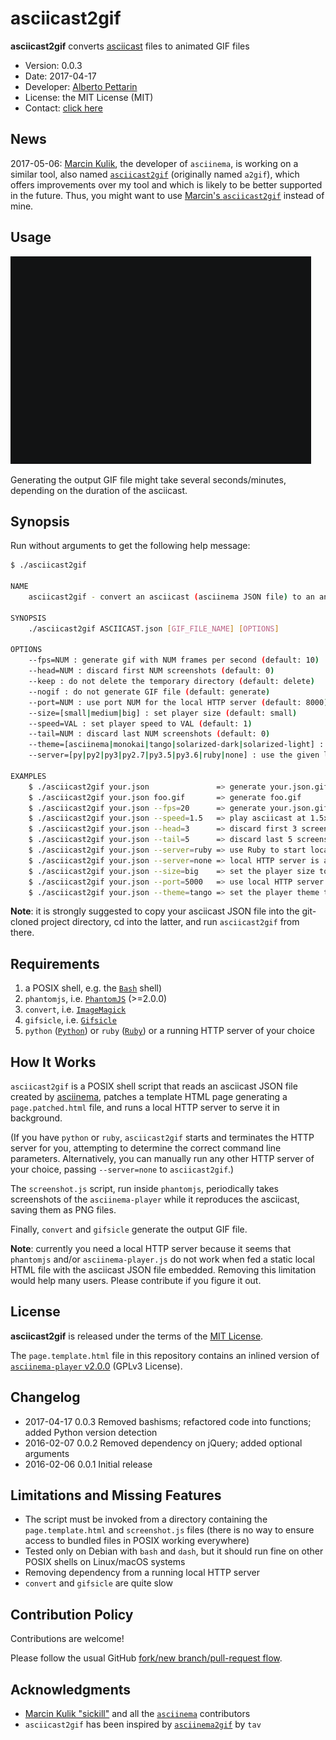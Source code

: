 # asciicast2gif

**asciicast2gif** converts [asciicast](https://github.com/asciinema/asciinema/blob/master/doc/asciicast-v1.md) files to animated GIF files

* Version: 0.0.3
* Date: 2017-04-17
* Developer: [Alberto Pettarin](http://www.albertopettarin.it/)
* License: the MIT License (MIT)
* Contact: [click here](http://www.albertopettarin.it/contact.html)


## News

2017-05-06: [Marcin Kulik](https://asciinema.org/~sickill), the developer of ``asciinema``,
is working on a similar tool,
also named [``asciicast2gif``](https://github.com/asciinema/asciicast2gif)
(originally named ``a2gif``),
which offers improvements over my tool
and which is likely to be better supported in the future.
Thus, you might want to use
[Marcin's ``asciicast2gif``](https://github.com/asciinema/asciicast2gif)
instead of mine.


## Usage

![Usage asciicast GIF](gifs/usage.gif)

Generating the output GIF file might take several seconds/minutes,
depending on the duration of the asciicast.


## Synopsis

Run without arguments to get the following help message:

```bash
$ ./asciicast2gif

NAME
    asciicast2gif - convert an asciicast (asciinema JSON file) to an animated GIF file

SYNOPSIS
    ./asciicast2gif ASCIICAST.json [GIF_FILE_NAME] [OPTIONS]

OPTIONS
    --fps=NUM : generate gif with NUM frames per second (default: 10)
    --head=NUM : discard first NUM screenshots (default: 0)
    --keep : do not delete the temporary directory (default: delete)
    --nogif : do not generate GIF file (default: generate)
    --port=NUM : use port NUM for the local HTTP server (default: 8000)
    --size=[small|medium|big] : set player size (default: small)
    --speed=VAL : set player speed to VAL (default: 1)
    --tail=NUM : discard last NUM screenshots (default: 0)
    --theme=[asciinema|monokai|tango|solarized-dark|solarized-light] : use player theme (default: asciinema)
    --server=[py|py2|py3|py2.7|py3.5|py3.6|ruby|none] : use the given local HTTP server (default: py)

EXAMPLES
    $ ./asciicast2gif your.json               => generate your.json.gif
    $ ./asciicast2gif your.json foo.gif       => generate foo.gif
    $ ./asciicast2gif your.json --fps=20      => generate your.json.gif at 20 frames/s
    $ ./asciicast2gif your.json --speed=1.5   => play asciicast at 1.5x speed
    $ ./asciicast2gif your.json --head=3      => discard first 3 screenshots
    $ ./asciicast2gif your.json --tail=5      => discard last 5 screenshots
    $ ./asciicast2gif your.json --server=ruby => use Ruby to start local HTTP server
    $ ./asciicast2gif your.json --server=none => local HTTP server is already running on port 8000
    $ ./asciicast2gif your.json --size=big    => set the player size to big
    $ ./asciicast2gif your.json --port=5000   => use local HTTP server port 5000
    $ ./asciicast2gif your.json --theme=tango => set the player theme to tango
```

**Note**: it is strongly suggested to copy your asciicast JSON file
into the git-cloned project directory, cd into the latter,
and run ``asciicast2gif`` from there.


## Requirements

1. a POSIX shell, e.g. the [``Bash``](https://www.gnu.org/software/bash/) shell)
2. ``phantomjs``, i.e. [``PhantomJS``](http://phantomjs.org/) (>=2.0.0)
3. ``convert``, i.e. [``ImageMagick``](http://www.imagemagick.org)
4. ``gifsicle``, i.e. [``Gifsicle``](https://github.com/kohler/gifsicle)
5. ``python`` ([``Python``](https://www.python.org/)) or ``ruby`` ([``Ruby``](https://www.ruby-lang.org/))
   or a running HTTP server of your choice


## How It Works

``asciicast2gif`` is a POSIX shell script that reads an asciicast JSON file
created by [asciinema](https://asciinema.org/),
patches a template HTML page generating a ``page.patched.html`` file,
and runs a local HTTP server to serve it in background.

(If you have ``python`` or ``ruby``,
``asciicast2gif`` starts and terminates the HTTP server for you,
attempting to determine the correct command line parameters.
Alternatively, you can manually run any other HTTP server of your choice,
passing ``--server=none`` to ``asciicast2gif``.)

The ``screenshot.js`` script, run inside ``phantomjs``,
periodically takes screenshots of the ``asciinema-player``
while it reproduces the asciicast,
saving them as PNG files.

Finally, ``convert`` and ``gifsicle`` generate the output GIF file.

**Note**: currently you need a local HTTP server because it seems that
``phantomjs`` and/or ``asciinema-player.js`` do not work
when fed a static local HTML file with the asciicast JSON file embedded.
Removing this limitation would help many users.
Please contribute if you figure it out.


## License

**asciicast2gif** is released under the terms of the [MIT License](LICENSE).

The ``page.template.html`` file in this repository contains an inlined version of
[``asciinema-player`` v2.0.0](https://github.com/asciinema/asciinema-player) (GPLv3 License).


## Changelog

* 2017-04-17 0.0.3 Removed bashisms; refactored code into functions; added Python version detection
* 2016-02-07 0.0.2 Removed dependency on jQuery; added optional arguments
* 2016-02-06 0.0.1 Initial release


## Limitations and Missing Features

* The script must be invoked from a directory containing the ``page.template.html`` and ``screenshot.js`` files (there is no way to ensure access to bundled files in POSIX working everywhere)
* Tested only on Debian with ``bash`` and ``dash``, but it should run fine on other POSIX shells on Linux/macOS systems
* Removing dependency from a running local HTTP server
* ``convert`` and ``gifsicle`` are quite slow


## Contribution Policy

Contributions are welcome!

Please follow the usual GitHub
[fork/new branch/pull-request flow](https://guides.github.com/activities/contributing-to-open-source/).


## Acknowledgments

* [Marcin Kulik "sickill"](https://asciinema.org/~sickill) and all the [``asciinema``](https://asciinema.org/) contributors
* ``asciicast2gif`` has been inspired by [``asciinema2gif``](https://github.com/tav/asciinema2gif) by ``tav``

